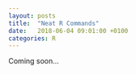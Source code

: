 ```yaml
---
layout: posts
title:  "Neat R Commands"
date:   2018-06-04 09:01:00 +0100
categories: R
---
```


Coming soon...